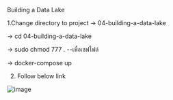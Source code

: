 Building a Data Lake

1.Change directory to project -> 04-building-a-data-lake

  -> cd 04-building-a-data-lake
  
  -> sudo chmod 777 . --เพื่อเซฟไฟล์
  
  -> docker-compose up

2. Follow below link

![image](https://user-images.githubusercontent.com/111696729/195407341-fb38ce9b-952e-414f-846f-cc06519529f4.png)



